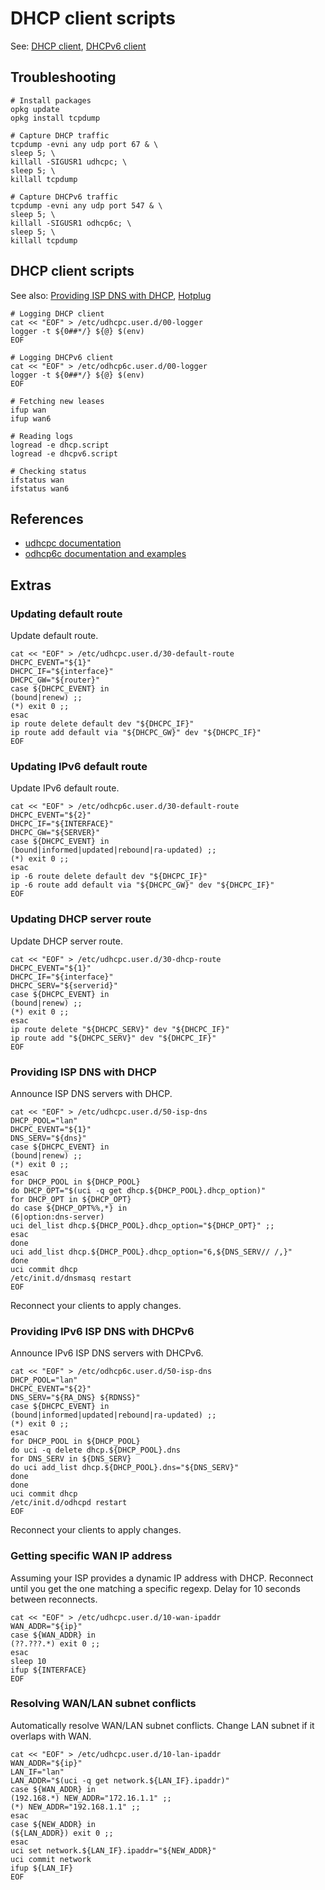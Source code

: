 # DHCP client scripts

See: [DHCP client](/docs/guide-user/network/ipv4/configuration#protocol_dhcp "docs:guide-user:network:ipv4:configuration"), [DHCPv6 client](/docs/guide-user/network/ipv6/configuration#protocol_dhcpv6 "docs:guide-user:network:ipv6:configuration")

## Troubleshooting

```
# Install packages 
opkg update
opkg install tcpdump
 
# Capture DHCP traffic
tcpdump -evni any udp port 67 & \
sleep 5; \
killall -SIGUSR1 udhcpc; \
sleep 5; \
killall tcpdump
 
# Capture DHCPv6 traffic
tcpdump -evni any udp port 547 & \
sleep 5; \
killall -SIGUSR1 odhcp6c; \
sleep 5; \
killall tcpdump
```

## DHCP client scripts

See also: [Providing ISP DNS with DHCP](/docs/guide-user/base-system/dhcp_configuration#providing_isp_dns_with_dhcp "docs:guide-user:base-system:dhcp_configuration"), [Hotplug](/docs/guide-user/base-system/hotplug "docs:guide-user:base-system:hotplug")

```
# Logging DHCP client
cat << "EOF" > /etc/udhcpc.user.d/00-logger
logger -t ${0##*/} ${@} $(env)
EOF
 
# Logging DHCPv6 client
cat << "EOF" > /etc/odhcp6c.user.d/00-logger
logger -t ${0##*/} ${@} $(env)
EOF
 
# Fetching new leases
ifup wan
ifup wan6
 
# Reading logs
logread -e dhcp.script
logread -e dhcpv6.script
 
# Checking status
ifstatus wan
ifstatus wan6
```

## References

- [udhcpc documentation](https://udhcp.busybox.net/README.udhcpc "https://udhcp.busybox.net/README.udhcpc")
- [odhcp6c documentation and examples](https://github.com/openwrt/odhcp6c#readme "https://github.com/openwrt/odhcp6c#readme")

## Extras

### Updating default route

Update default route.

```
cat << "EOF" > /etc/udhcpc.user.d/30-default-route
DHCPC_EVENT="${1}"
DHCPC_IF="${interface}"
DHCPC_GW="${router}"
case ${DHCPC_EVENT} in
(bound|renew) ;;
(*) exit 0 ;;
esac
ip route delete default dev "${DHCPC_IF}"
ip route add default via "${DHCPC_GW}" dev "${DHCPC_IF}"
EOF
```

### Updating IPv6 default route

Update IPv6 default route.

```
cat << "EOF" > /etc/odhcp6c.user.d/30-default-route
DHCPC_EVENT="${2}"
DHCPC_IF="${INTERFACE}"
DHCPC_GW="${SERVER}"
case ${DHCPC_EVENT} in
(bound|informed|updated|rebound|ra-updated) ;;
(*) exit 0 ;;
esac
ip -6 route delete default dev "${DHCPC_IF}"
ip -6 route add default via "${DHCPC_GW}" dev "${DHCPC_IF}"
EOF
```

### Updating DHCP server route

Update DHCP server route.

```
cat << "EOF" > /etc/udhcpc.user.d/30-dhcp-route
DHCPC_EVENT="${1}"
DHCPC_IF="${interface}"
DHCPC_SERV="${serverid}"
case ${DHCPC_EVENT} in
(bound|renew) ;;
(*) exit 0 ;;
esac
ip route delete "${DHCPC_SERV}" dev "${DHCPC_IF}"
ip route add "${DHCPC_SERV}" dev "${DHCPC_IF}"
EOF
```

### Providing ISP DNS with DHCP

Announce ISP DNS servers with DHCP.

```
cat << "EOF" > /etc/udhcpc.user.d/50-isp-dns
DHCP_POOL="lan"
DHCPC_EVENT="${1}"
DNS_SERV="${dns}"
case ${DHCPC_EVENT} in
(bound|renew) ;;
(*) exit 0 ;;
esac
for DHCP_POOL in ${DHCP_POOL}
do DHCP_OPT="$(uci -q get dhcp.${DHCP_POOL}.dhcp_option)"
for DHCP_OPT in ${DHCP_OPT}
do case ${DHCP_OPT%%,*} in
(6|option:dns-server)
uci del_list dhcp.${DHCP_POOL}.dhcp_option="${DHCP_OPT}" ;;
esac
done
uci add_list dhcp.${DHCP_POOL}.dhcp_option="6,${DNS_SERV// /,}"
done
uci commit dhcp
/etc/init.d/dnsmasq restart
EOF
```

Reconnect your clients to apply changes.

### Providing IPv6 ISP DNS with DHCPv6

Announce IPv6 ISP DNS servers with DHCPv6.

```
cat << "EOF" > /etc/odhcp6c.user.d/50-isp-dns
DHCP_POOL="lan"
DHCPC_EVENT="${2}"
DNS_SERV="${RA_DNS} ${RDNSS}"
case ${DHCPC_EVENT} in
(bound|informed|updated|rebound|ra-updated) ;;
(*) exit 0 ;;
esac
for DHCP_POOL in ${DHCP_POOL}
do uci -q delete dhcp.${DHCP_POOL}.dns
for DNS_SERV in ${DNS_SERV}
do uci add_list dhcp.${DHCP_POOL}.dns="${DNS_SERV}"
done
done
uci commit dhcp
/etc/init.d/odhcpd restart
EOF
```

Reconnect your clients to apply changes.

### Getting specific WAN IP address

Assuming your ISP provides a dynamic IP address with DHCP. Reconnect until you get the one matching a specific regexp. Delay for 10 seconds between reconnects.

```
cat << "EOF" > /etc/udhcpc.user.d/10-wan-ipaddr
WAN_ADDR="${ip}"
case ${WAN_ADDR} in
(??.???.*) exit 0 ;;
esac
sleep 10
ifup ${INTERFACE}
EOF
```

### Resolving WAN/LAN subnet conflicts

Automatically resolve WAN/LAN subnet conflicts. Change LAN subnet if it overlaps with WAN.

```
cat << "EOF" > /etc/udhcpc.user.d/10-lan-ipaddr
WAN_ADDR="${ip}"
LAN_IF="lan"
LAN_ADDR="$(uci -q get network.${LAN_IF}.ipaddr)"
case ${WAN_ADDR} in
(192.168.*) NEW_ADDR="172.16.1.1" ;;
(*) NEW_ADDR="192.168.1.1" ;;
esac
case ${NEW_ADDR} in
(${LAN_ADDR}) exit 0 ;;
esac
uci set network.${LAN_IF}.ipaddr="${NEW_ADDR}"
uci commit network
ifup ${LAN_IF}
EOF
```
